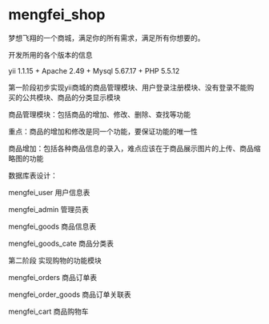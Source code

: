 # mengfei_shop
梦想飞翔的一个商城，满足你的所有需求，满足所有你想要的。

开发所用的各个版本的信息

yii 1.1.15 + Apache 2.49 + Mysql 5.67.17 + PHP 5.5.12


第一阶段初步实现yii商城的商品管理模块、用户登录注册模块、没有登录不能购买的公共模块、商品的分类显示模块

商品管理模块：包括商品的增加、修改、删除、查找等功能

重点：商品的增加和修改是同一个功能，要保证功能的唯一性

商品增加：包括各种商品信息的录入，难点应该在于商品展示图片的上传、商品缩略图的功能

数据库表设计：


mengfei_user  用户信息表

mengfei_admin 管理员表

mengfei_goods  商品信息表

mengfei_goods_cate	商品分类表

第二阶段 实现购物的功能模块

mengfei_orders  商品订单表

mengfei_order_goods 商品订单关联表

mengfei_cart 商品购物车

